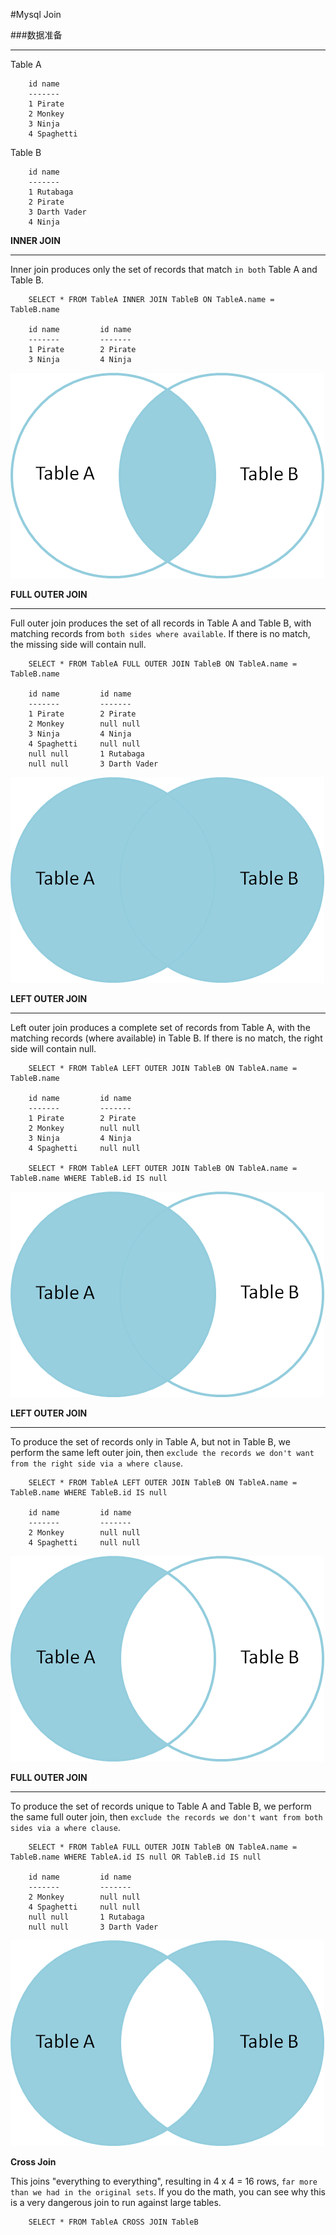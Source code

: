 #Mysql Join


###数据准备

---

Table A 

		id name
		-------
		1 Pirate
		2 Monkey
		3 Ninja
		4 Spaghetti
		
 Table B
 
 		id name
 		-------
 		1 Rutabaga
 		2 Pirate
 		3 Darth Vader
 		4 Ninja
 

**INNER JOIN**
 
---

Inner join produces only the set of records that match `in both` Table A and Table B.

		SELECT * FROM TableA INNER JOIN TableB ON TableA.name = TableB.name
		
		id name			id name
		-------			-------
		1 Pirate		2 Pirate
		3 Ninja			4 Ninja

![INNER JOIN](./img/join-1.png "INNER JOIN")

**FULL OUTER JOIN**

---

Full outer join produces the set of all records in Table A and Table B, with matching records from `both sides where available`. If there is no match, the missing side will contain null.

		SELECT * FROM TableA FULL OUTER JOIN TableB ON TableA.name = TableB.name
		
		id name			id name
		-------			-------
		1 Pirate		2 Pirate
		2 Monkey 		null null
		3 Ninja 		4 Ninja
		4 Spaghetti 	null null
		null null 		1 Rutabaga
		null null 		3 Darth Vader

![FULL OUTER JOIN](./img/join-2.png "FULL OUTER JOIN")

**LEFT OUTER JOIN**

---

Left outer join produces a complete set of records from Table A, with the matching records (where available) in Table B. If there is no match, the right side will contain null.
		
		SELECT * FROM TableA LEFT OUTER JOIN TableB ON TableA.name = TableB.name
	
		id name			id name
		-------			-------
		1 Pirate 		2 Pirate 
		2 Monkey 		null null 
		3 Ninja 		4 Ninja 
		4 Spaghetti 	null null		

		SELECT * FROM TableA LEFT OUTER JOIN TableB ON TableA.name = TableB.name WHERE TableB.id IS null
		
![LEFT OUTER JOIN](./img/join-3.png "LEFT OUTER JOIN")

**LEFT OUTER JOIN**

---

To produce the set of records only in Table A, but not in Table B, we perform the same left outer join, then `exclude the records we don't want from the right side via a where clause`.
	
		SELECT * FROM TableA LEFT OUTER JOIN TableB ON TableA.name = TableB.name WHERE TableB.id IS null
		
		id name			id name
		-------			-------
		2 Monkey 		null null
		4 Spaghetti 	null null

		
![LEFT OUTER JOIN](./img/join-4.png "LEFT OUTER JOIN")

**FULL OUTER JOIN**

---

To produce the set of records unique to Table A and Table B, we perform the same full outer join, then `exclude the records we don't want from both sides via a where clause`.

		SELECT * FROM TableA FULL OUTER JOIN TableB ON TableA.name = TableB.name WHERE TableA.id IS null OR TableB.id IS null

		id name			id name
		-------			-------
		2 Monkey 		null null 
		4 Spaghetti 	null null 
		null null 		1 Rutabaga 
		null null 		3 Darth Vader

![FULL OUTER JOIN](./img/join-5.png "FULL OUTER JOIN")

**Cross Join**

This joins "everything to everything", resulting in 4 x 4 = 16 rows, `far more than we had in the original sets`. If you do the math, you can see why this is a very dangerous join to run against large tables.

		SELECT * FROM TableA CROSS JOIN TableB


				